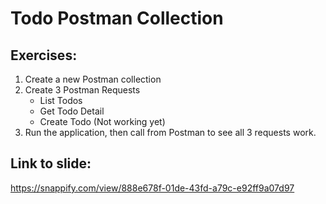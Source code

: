 # Todo Postman Collection

## Exercises:

1. Create a new Postman collection
2. Create 3 Postman Requests
   - List Todos
   - Get Todo Detail
   - Create Todo (Not working yet)
3. Run the application, then call from Postman to see all 3 requests work.

## Link to slide:

https://snappify.com/view/888e678f-01de-43fd-a79c-e92ff9a07d97
